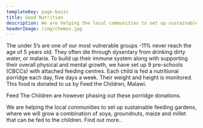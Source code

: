 ```yaml
---
templateKey: page-basic
title: Good Nutrition
description: We are helping the local communities to set up sustainable feeding gardens, where we will grow a combination of soya, groundnuts, maize and millet that can be fed to the children.
headerImage: /img/chemex.jpg
---
```


The under 5’s are one of our most vulnerable groups -11% never reach the age of 5 years old. They often die through dysentary from drinking dirty water, or malaria. To build up their immune system along with supporting their overall physical and mental growth, we have set up 9 pre-schools (CBCCs) with attached feeding centres. Each child is fed a nutritional porridge each day, five days a week. Their weight and height is monitored. This food is donated to us by Feed the Children, Malawi.

Feed The Children are however phasing out these porridge donations.

We are helping the local communities to set up sustainable feeding gardens, where we will grow a combination of soya, groundnuts, maize and millet that can be fed to the children. Find out more..

